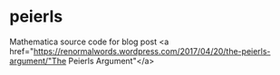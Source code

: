 # peierls
Mathematica source code for blog post &lt;a href="https://renormalwords.wordpress.com/2017/04/20/the-peierls-argument/"The Peierls Argument"&lt;/a>
